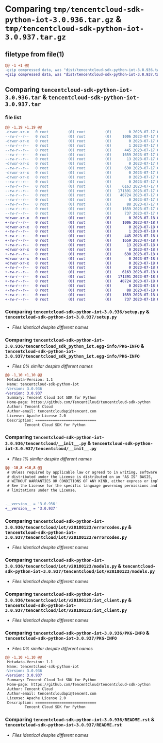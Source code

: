 # Comparing `tmp/tencentcloud-sdk-python-iot-3.0.936.tar.gz` & `tmp/tencentcloud-sdk-python-iot-3.0.937.tar.gz`

## filetype from file(1)

```diff
@@ -1 +1 @@
-gzip compressed data, was "dist/tencentcloud-sdk-python-iot-3.0.936.tar", last modified: Mon Jul 17 00:26:48 2023, max compression
+gzip compressed data, was "dist/tencentcloud-sdk-python-iot-3.0.937.tar", last modified: Tue Jul 18 00:25:39 2023, max compression
```

## Comparing `tencentcloud-sdk-python-iot-3.0.936.tar` & `tencentcloud-sdk-python-iot-3.0.937.tar`

### file list

```diff
@@ -1,19 +1,19 @@
-drwxr-xr-x   0 root         (0) root         (0)        0 2023-07-17 00:26:48.000000 tencentcloud-sdk-python-iot-3.0.936/
--rw-r--r--   0 root         (0) root         (0)     1006 2023-07-17 00:26:48.000000 tencentcloud-sdk-python-iot-3.0.936/setup.py
-drwxr-xr-x   0 root         (0) root         (0)        0 2023-07-17 00:26:48.000000 tencentcloud-sdk-python-iot-3.0.936/tencentcloud_sdk_python_iot.egg-info/
--rw-r--r--   0 root         (0) root         (0)        1 2023-07-17 00:26:48.000000 tencentcloud-sdk-python-iot-3.0.936/tencentcloud_sdk_python_iot.egg-info/dependency_links.txt
--rw-r--r--   0 root         (0) root         (0)      445 2023-07-17 00:26:48.000000 tencentcloud-sdk-python-iot-3.0.936/tencentcloud_sdk_python_iot.egg-info/SOURCES.txt
--rw-r--r--   0 root         (0) root         (0)     1659 2023-07-17 00:26:48.000000 tencentcloud-sdk-python-iot-3.0.936/tencentcloud_sdk_python_iot.egg-info/PKG-INFO
--rw-r--r--   0 root         (0) root         (0)       13 2023-07-17 00:26:48.000000 tencentcloud-sdk-python-iot-3.0.936/tencentcloud_sdk_python_iot.egg-info/top_level.txt
-drwxr-xr-x   0 root         (0) root         (0)        0 2023-07-17 00:26:48.000000 tencentcloud-sdk-python-iot-3.0.936/tencentcloud/
--rw-r--r--   0 root         (0) root         (0)      630 2023-07-17 00:26:48.000000 tencentcloud-sdk-python-iot-3.0.936/tencentcloud/__init__.py
-drwxr-xr-x   0 root         (0) root         (0)        0 2023-07-17 00:26:48.000000 tencentcloud-sdk-python-iot-3.0.936/tencentcloud/iot/
-drwxr-xr-x   0 root         (0) root         (0)        0 2023-07-17 00:26:48.000000 tencentcloud-sdk-python-iot-3.0.936/tencentcloud/iot/v20180123/
--rw-r--r--   0 root         (0) root         (0)        0 2023-07-17 00:26:48.000000 tencentcloud-sdk-python-iot-3.0.936/tencentcloud/iot/v20180123/__init__.py
--rw-r--r--   0 root         (0) root         (0)     6163 2023-07-17 00:26:48.000000 tencentcloud-sdk-python-iot-3.0.936/tencentcloud/iot/v20180123/errorcodes.py
--rw-r--r--   0 root         (0) root         (0)   171391 2023-07-17 00:26:48.000000 tencentcloud-sdk-python-iot-3.0.936/tencentcloud/iot/v20180123/models.py
--rw-r--r--   0 root         (0) root         (0)    40724 2023-07-17 00:26:48.000000 tencentcloud-sdk-python-iot-3.0.936/tencentcloud/iot/v20180123/iot_client.py
--rw-r--r--   0 root         (0) root         (0)        0 2023-07-17 00:26:48.000000 tencentcloud-sdk-python-iot-3.0.936/tencentcloud/iot/__init__.py
--rw-r--r--   0 root         (0) root         (0)       88 2023-07-17 00:26:48.000000 tencentcloud-sdk-python-iot-3.0.936/setup.cfg
--rw-r--r--   0 root         (0) root         (0)     1659 2023-07-17 00:26:48.000000 tencentcloud-sdk-python-iot-3.0.936/PKG-INFO
--rw-r--r--   0 root         (0) root         (0)      737 2023-07-17 00:26:48.000000 tencentcloud-sdk-python-iot-3.0.936/README.rst
+drwxr-xr-x   0 root         (0) root         (0)        0 2023-07-18 00:25:39.000000 tencentcloud-sdk-python-iot-3.0.937/
+-rw-r--r--   0 root         (0) root         (0)     1006 2023-07-18 00:25:39.000000 tencentcloud-sdk-python-iot-3.0.937/setup.py
+drwxr-xr-x   0 root         (0) root         (0)        0 2023-07-18 00:25:39.000000 tencentcloud-sdk-python-iot-3.0.937/tencentcloud_sdk_python_iot.egg-info/
+-rw-r--r--   0 root         (0) root         (0)        1 2023-07-18 00:25:39.000000 tencentcloud-sdk-python-iot-3.0.937/tencentcloud_sdk_python_iot.egg-info/dependency_links.txt
+-rw-r--r--   0 root         (0) root         (0)      445 2023-07-18 00:25:39.000000 tencentcloud-sdk-python-iot-3.0.937/tencentcloud_sdk_python_iot.egg-info/SOURCES.txt
+-rw-r--r--   0 root         (0) root         (0)     1659 2023-07-18 00:25:39.000000 tencentcloud-sdk-python-iot-3.0.937/tencentcloud_sdk_python_iot.egg-info/PKG-INFO
+-rw-r--r--   0 root         (0) root         (0)       13 2023-07-18 00:25:39.000000 tencentcloud-sdk-python-iot-3.0.937/tencentcloud_sdk_python_iot.egg-info/top_level.txt
+drwxr-xr-x   0 root         (0) root         (0)        0 2023-07-18 00:25:39.000000 tencentcloud-sdk-python-iot-3.0.937/tencentcloud/
+-rw-r--r--   0 root         (0) root         (0)      630 2023-07-18 00:25:39.000000 tencentcloud-sdk-python-iot-3.0.937/tencentcloud/__init__.py
+drwxr-xr-x   0 root         (0) root         (0)        0 2023-07-18 00:25:39.000000 tencentcloud-sdk-python-iot-3.0.937/tencentcloud/iot/
+drwxr-xr-x   0 root         (0) root         (0)        0 2023-07-18 00:25:39.000000 tencentcloud-sdk-python-iot-3.0.937/tencentcloud/iot/v20180123/
+-rw-r--r--   0 root         (0) root         (0)        0 2023-07-18 00:25:39.000000 tencentcloud-sdk-python-iot-3.0.937/tencentcloud/iot/v20180123/__init__.py
+-rw-r--r--   0 root         (0) root         (0)     6163 2023-07-18 00:25:39.000000 tencentcloud-sdk-python-iot-3.0.937/tencentcloud/iot/v20180123/errorcodes.py
+-rw-r--r--   0 root         (0) root         (0)   171391 2023-07-18 00:25:39.000000 tencentcloud-sdk-python-iot-3.0.937/tencentcloud/iot/v20180123/models.py
+-rw-r--r--   0 root         (0) root         (0)    40724 2023-07-18 00:25:39.000000 tencentcloud-sdk-python-iot-3.0.937/tencentcloud/iot/v20180123/iot_client.py
+-rw-r--r--   0 root         (0) root         (0)        0 2023-07-18 00:25:39.000000 tencentcloud-sdk-python-iot-3.0.937/tencentcloud/iot/__init__.py
+-rw-r--r--   0 root         (0) root         (0)       88 2023-07-18 00:25:39.000000 tencentcloud-sdk-python-iot-3.0.937/setup.cfg
+-rw-r--r--   0 root         (0) root         (0)     1659 2023-07-18 00:25:39.000000 tencentcloud-sdk-python-iot-3.0.937/PKG-INFO
+-rw-r--r--   0 root         (0) root         (0)      737 2023-07-18 00:25:39.000000 tencentcloud-sdk-python-iot-3.0.937/README.rst
```

### Comparing `tencentcloud-sdk-python-iot-3.0.936/setup.py` & `tencentcloud-sdk-python-iot-3.0.937/setup.py`

 * *Files identical despite different names*

### Comparing `tencentcloud-sdk-python-iot-3.0.936/tencentcloud_sdk_python_iot.egg-info/PKG-INFO` & `tencentcloud-sdk-python-iot-3.0.937/tencentcloud_sdk_python_iot.egg-info/PKG-INFO`

 * *Files 0% similar despite different names*

```diff
@@ -1,10 +1,10 @@
 Metadata-Version: 1.1
 Name: tencentcloud-sdk-python-iot
-Version: 3.0.936
+Version: 3.0.937
 Summary: Tencent Cloud Iot SDK for Python
 Home-page: https://github.com/TencentCloud/tencentcloud-sdk-python
 Author: Tencent Cloud
 Author-email: tencentcloudapi@tencent.com
 License: Apache License 2.0
 Description: ============================
         Tencent Cloud SDK for Python
```

### Comparing `tencentcloud-sdk-python-iot-3.0.936/tencentcloud/__init__.py` & `tencentcloud-sdk-python-iot-3.0.937/tencentcloud/__init__.py`

 * *Files 1% similar despite different names*

```diff
@@ -10,8 +10,8 @@
 # Unless required by applicable law or agreed to in writing, software
 # distributed under the License is distributed on an "AS IS" BASIS,
 # WITHOUT WARRANTIES OR CONDITIONS OF ANY KIND, either express or implied.
 # See the License for the specific language governing permissions and
 # limitations under the License.
 
 
-__version__ = '3.0.936'
+__version__ = '3.0.937'
```

### Comparing `tencentcloud-sdk-python-iot-3.0.936/tencentcloud/iot/v20180123/errorcodes.py` & `tencentcloud-sdk-python-iot-3.0.937/tencentcloud/iot/v20180123/errorcodes.py`

 * *Files identical despite different names*

### Comparing `tencentcloud-sdk-python-iot-3.0.936/tencentcloud/iot/v20180123/models.py` & `tencentcloud-sdk-python-iot-3.0.937/tencentcloud/iot/v20180123/models.py`

 * *Files identical despite different names*

### Comparing `tencentcloud-sdk-python-iot-3.0.936/tencentcloud/iot/v20180123/iot_client.py` & `tencentcloud-sdk-python-iot-3.0.937/tencentcloud/iot/v20180123/iot_client.py`

 * *Files identical despite different names*

### Comparing `tencentcloud-sdk-python-iot-3.0.936/PKG-INFO` & `tencentcloud-sdk-python-iot-3.0.937/PKG-INFO`

 * *Files 0% similar despite different names*

```diff
@@ -1,10 +1,10 @@
 Metadata-Version: 1.1
 Name: tencentcloud-sdk-python-iot
-Version: 3.0.936
+Version: 3.0.937
 Summary: Tencent Cloud Iot SDK for Python
 Home-page: https://github.com/TencentCloud/tencentcloud-sdk-python
 Author: Tencent Cloud
 Author-email: tencentcloudapi@tencent.com
 License: Apache License 2.0
 Description: ============================
         Tencent Cloud SDK for Python
```

### Comparing `tencentcloud-sdk-python-iot-3.0.936/README.rst` & `tencentcloud-sdk-python-iot-3.0.937/README.rst`

 * *Files identical despite different names*

